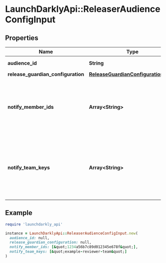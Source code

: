 # LaunchDarklyApi::ReleaserAudienceConfigInput

## Properties

| Name | Type | Description | Notes |
| ---- | ---- | ----------- | ----- |
| **audience_id** | **String** | UUID of the audience. | [optional] |
| **release_guardian_configuration** | [**ReleaseGuardianConfigurationInput**](ReleaseGuardianConfigurationInput.md) |  | [optional] |
| **notify_member_ids** | **Array&lt;String&gt;** | An array of member IDs. These members are notified to review the approval request. | [optional] |
| **notify_team_keys** | **Array&lt;String&gt;** | An array of team keys. The members of these teams are notified to review the approval request. | [optional] |

## Example

```ruby
require 'launchdarkly_api'

instance = LaunchDarklyApi::ReleaserAudienceConfigInput.new(
  audience_id: null,
  release_guardian_configuration: null,
  notify_member_ids: [&quot;1234a56b7c89d012345e678f&quot;],
  notify_team_keys: [&quot;example-reviewer-team&quot;]
)
```

